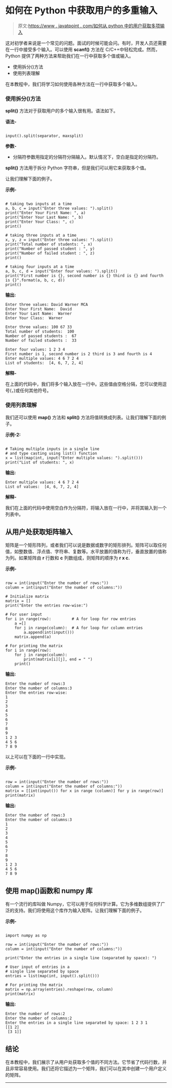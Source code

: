 # 如何在 Python 中获取用户的多重输入

> 原文:[https://www . javatpoint . com/如何从 python 中的用户获取多项输入](https://www.javatpoint.com/how-to-take-multiple-input-from-user-in-python)

这对初学者来说是一个常见的问题。面试的时候可能会问。有时，开发人员还需要在一行中接受多个输入。可以使用 **scanf()** 方法在 C/C++中轻松完成。然而，Python 提供了两种方法来帮助我们在一行中获取多个值或输入。

*   使用拆分()方法
*   使用列表理解

在本教程中，我们将学习如何使用各种方法在一行中获取多个输入。

### 使用拆分()方法

**split()** 方法对于获取用户的多个输入很有用。语法如下。

**语法-**

```

input().split(separator, maxsplit)

```

**参数-**

*   分隔符参数用指定的分隔符分隔输入。默认情况下，空白是指定的分隔符。

**split()** 方法用于拆分 Python 字符串，但是我们可以用它来获取多个值。

让我们理解下面的例子。

**示例-**

```

# taking two inputs at a time
a, b, c = input("Enter three values: ").split()
print("Enter Your First Name: ", a)
print("Enter Your Last Name: ", b)
print("Enter Your Class: ", c)
print()

# taking three inputs at a time
x, y, z = input("Enter three values: ").split()
print("Total number of students: ", x)
print("Number of passed student : ", y)
print("Number of failed student : ", z)
print()

# taking four inputs at a time
a, b, c, d = input("Enter four values: ").split()
print("First number is {}, second number is {} third is {} and fourth is {}".format(a, b, c, d))
print()

```

**输出:**

```
Enter three values: David Warner MCA
Enter Your First Name:  David
Enter Your Last Name:  Warner
Enter Your Class:  Warner

Enter three values: 100 67 33
Total number of students:  100
Number of passed students :  67
Number of failed students :  33

Enter four values: 1 2 3 4
First number is 1, second number is 2 third is 3 and fourth is 4
Enter multiple values: 4 6 7 2 4
List of students:  [4, 6, 7, 2, 4]

```

**解释-**

在上面的代码中，我们将多个输入放在一行中。这些值由空格分隔，您可以使用逗号(，)或任何其他符号。

### 使用列表理解

我们还可以使用 **map()** 方法和 **split()** 方法将值转换成列表。让我们理解下面的例子。

**示例-2:**

```

# Taking multiple inputs in a single line
# and type casting using list() function
x = list(map(int, input("Enter multiple values: ").split()))
print("List of students: ", x)

```

**输出:**

```
Enter multiple values: 4 6 7 2 4
List of values:  [4, 6, 7, 2, 4]

```

**解释-**

我们在上面的代码中使用空白作为分隔符，将输入放在一行中，并将其输入到一个列表中。

## 从用户处获取矩阵输入

矩阵是一个矩形阵列，或者我们可以说是数据或数字的矩形排列。矩阵可以取任何值，如整数值、浮点值、字符串、复数等。水平放置的值称为行，垂直放置的值称为列。如果矩阵由 **r** 行数和 **c** 列数组成，则矩阵的顺序为 **r x c.**

**示例-**

```

row = int(input("Enter the number of rows:"))
column = int(input("Enter the number of columns:"))

# Initialize matrix
matrix = []
print("Enter the entries row-wise:")

# For user input
for i in range(row):         # A for loop for row entries
    a =[]
    for j in range(column):  # A for loop for column entries
        a.append(int(input()))
    matrix.append(a)

# For printing the matrix
for i in range(row):
    for j in range(column):
        print(matrix[i][j], end = " ")
    print()

```

**输出:**

```
Enter the number of rows:3
Enter the number of columns:3
Enter the entries row-wise:
1
2
3
4
5
6
7
8
9
1 2 3 
4 5 6
7 8 9

```

以上可以在下面的一行中实现。

**示例-**

```

row = int(input("Enter the number of rows:"))
column = int(input("Enter the number of columns:"))
matrix = [[int(input()) for x in range (column)] for y in range(row)]
print(matrix)

```

**输出:**

```
Enter the number of rows:3
Enter the number of columns:3
1
2
3
4
5
6
7
8
9
1 2 3 
4 5 6
7 8 9

```

## 使用 map()函数和 numpy 库

有一个流行的库叫做 Numpy，它可以用于任何科学计算。它为多维数组提供了广泛的支持。我们将使用这个库作为输入矩阵。让我们理解下面的例子。

**示例-**

```

import numpy as np

row = int(input("Enter the number of rows:"))
column = int(input("Enter the number of columns:"))

print("Enter the entries in a single line (separated by space): ")

# User input of entries in a 
# single line separated by space
entries = list(map(int, input().split()))

# For printing the matrix
matrix = np.array(entries).reshape(row, column)
print(matrix)

```

**输出:**

```
Enter the number of rows:2
Enter the number of columns:2
Enter the entries in a single line separated by space: 1 2 3 1 
[[1 2]
 [3 1]]

```

## 结论

在本教程中，我们展示了从用户处获取多个值的不同方法。它节省了代码行数，并且非常容易使用。我们还将它描述为一个矩阵，我们可以在其中创建一个用户定义的矩阵。

* * *